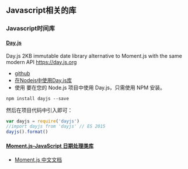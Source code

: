 ## Javascript相关的库
### Javascript时间库
#### [Day.js](https://day.js.org/)
Day.js 2KB immutable date library alternative to Moment.js with the same modern API https://day.js.org
* [github](https://github.com/iamkun/dayjs/)
* [在Nodejs中使用Day.js库](https://day.js.org/docs/zh-CN/installation/node-js)
* 使用
要在您的 Node.js 项目中使用 Day.js，只需使用 NPM 安装。
```shell
npm install dayjs --save
```
然后在项目代码中引入即可：
```js
var dayjs = require('dayjs')
//import dayjs from 'dayjs' // ES 2015
dayjs().format()
```

#### [Moment.js-JavaScript 日期处理类库](http://momentjs.cn/)
* [Moment.js 中文文档](http://momentjs.cn/)
